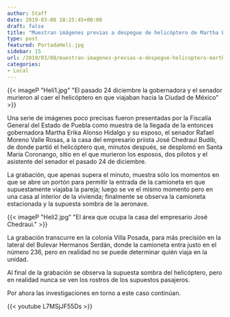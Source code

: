 ```yaml
---
author: Staff
date: 2019-03-08 10:25:45+00:00
draft: false
title: "Muestran imágenes previas a despegue de helicóptero de Martha Erika y Moreno Valle"
type: post
featured: PortadaHeli.jpg
sidebar: 15
url: /2019/03/08/muestran-imagenes-previas-a-despegue-helicoptero-martha-erika-moreno-valle/
categories:
- Local
---
```


{{< imageP "Heli1.jpg" "El pasado 24 diciembre la gobernadora y el senador murieron al caer el helicóptero en que viajaban hacia la Ciudad de México" >}}

Una serie de imágenes poco precisas fueron presentadas por la Fiscalía General del Estado de Puebla como muestra de la llegada de la entonces gobernadora Martha Erika Alonso Hidalgo y su esposo, el senador Rafael Moreno Valle Rosas, a la casa del empresario priista José Chedraui Budib, de donde partió el helicóptero que, minutos después, se desplomó en Santa María Coronango, sitio en el que murieron los esposos, dos pilotos y el asistente del senador el pasado 24 de diciembre.

La grabación, que apenas supera el minuto, muestra sólo los momentos en que se abre un portón para permitir la entrada de la camioneta en que supuestamente viajaba la pareja; luego se ve el mismo momento pero en una casa al interior de la vivienda; finalmente se observa la camioneta estacionada y la supuesta sombra de la aeronave.

{{< imageP "Heli2.jpg" "El área que ocupa la casa del empresario José Chedraui." >}}

La grabación transcurre en la colonia Villa Posada, para más precisión en la lateral del Bulevar Hermanos Serdán, donde la camioneta entra justo en el número 236, pero en realidad no se puede determinar quién viaja en la unidad.

Al final de la grabación se observa la supuesta sombra del helicóptero, pero en realidad nunca se ven los rostros de los supuestos pasajeros.

Por ahora las investigaciones en torno a este caso continúan.

{{< youtube L7MSjJF55Ds >}}
